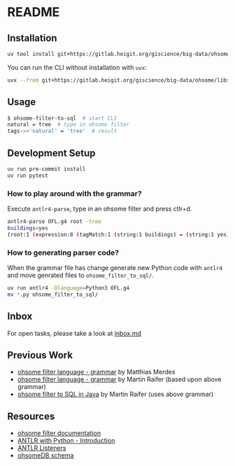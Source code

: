 # README

## Installation

```sh
uv tool install git+https://gitlab.heigit.org/giscience/big-data/ohsome/libs/ohsome-filter-to-sql
```

You can run the CLI without installation with `uvx`:
```sh
uvx --from git+https://gitlab.heigit.org/giscience/big-data/ohsome/libs/ohsome-filter-to-sql ohsome-filter-to-sql
```

## Usage

```sh
$ ohsome-filter-to-sql  # start CLI
natural = tree  # type in ohsome filter
tags->>'natural' = 'tree'  # result
```

## Development Setup

```sh
uv run pre-commit install
uv run pytest
```

### How to play around with the grammar?

Execute `antlr4-parse`, type in an ohsome filter and press ctlr+d.

```sh
antlr4-parse OFL.g4 root -tree
buildings=yes
(root:1 (expression:8 (tagMatch:1 (string:1 buildings) = (string:1 yes))) <EOF>)
```

### How to generating parser code?

When the grammar file has change generate new Python code with `antlr4` and move genrated files to `ohsome_filter_to_sql/`.

```sh
uv run antlr4 -Dlanguage=Python3 OFL.g4
mv *.py ohsome_filter_to_sql/
```

## Inbox

For open tasks, please take a look at [inbox.md](inbox.md)

## Previous Work

- [ohsome filter language - grammar](https://gitlab.heigit.org/giscience/big-data/ohsome/ohsome-now/ohsome-now-app/-/blob/main/backend/src/main/antlr/org/heigit/ohsome/filter/OFL.g4) by Matthias Merdes
- [ohsome filter language - grammar](https://gitlab.heigit.org/-/snippets/62) by Martin Raifer (based upon above grammar)
- [ohsome filter to SQL in Java](https://gitlab.heigit.org/martin/ohsome-filter-language-example/-/blob/main/src/main/java/org/heigit/ohsome/OhsomeFilterToSql.java?ref_type=heads) by Martin Raifer (uses above grammar)

## Resources

- [ohsome filter documentation](https://docs.ohsome.org/ohsome-api/v1/filter.html)
- [ANTLR with Python - Introduction](https://yetanotherprogrammingblog.medium.com/antlr-with-python-974c756bdb1b)
- [ANTLR Listeners](https://github.com/antlr/antlr4/blob/master/doc/listeners.md)
- [ohsomeDB schema](https://gitlab.heigit.org/giscience/big-data/ohsome/ohsomedb/ohsomedb/-/blob/main/create-schema.sql)
